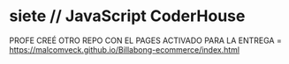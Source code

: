 # siete // JavaScript CoderHouse

PROFE CREÉ OTRO REPO CON EL PAGES ACTIVADO PARA LA ENTREGA = 
https://malcomveck.github.io/Billabong-ecommerce/index.html
